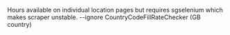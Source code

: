 Hours available on individual location pages but requires sgselenium which makes scraper unstable.
--ignore CountryCodeFillRateChecker (GB country)
